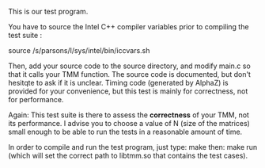This is our test program. 

You have to source the Intel C++ compiler variables prior to compiling the test suite :

source /s/parsons/l/sys/intel/bin/iccvars.sh

Then, add your source code to the source directory, and modify main.c so that it calls your TMM function. The source code is documented, but don't hesitqte to ask if it is unclear.
Timing code (generated by AlphaZ) is provided for your convenience, but this test is mainly for correctness, not for performance.

Again: This test suite is there to assess the **correctness** of your TMM, not its performance. I advise you to choose a value of N (size of the matrices) small enough to be able to run the tests in a reasonable amount of time.

In order to compile and run the test program, just type:
make
then:
make run (which will set the correct path to libtmm.so that contains the test cases).
